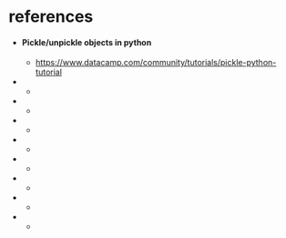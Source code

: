 # references
- #### Pickle/unpickle objects in python
	- https://www.datacamp.com/community/tutorials/pickle-python-tutorial

-
	-
-
	-
-
	-
-
	-
-
	-
-
	-
-
	-
-
	-


